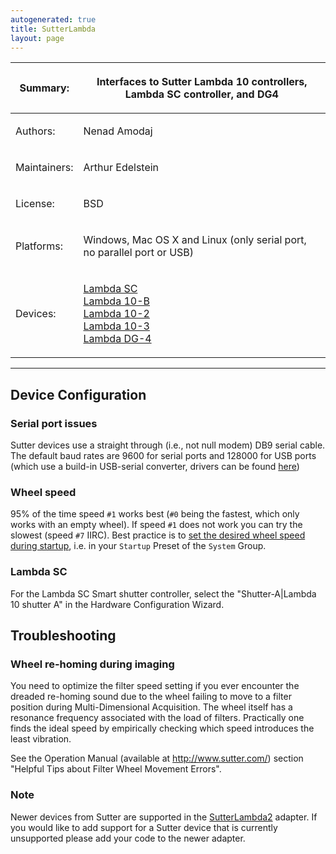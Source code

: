 ```yaml
---
autogenerated: true
title: SutterLambda
layout: page
---
```


<table>
<thead>
<tr class="header">
<th><p>Summary:</p></th>
<th><p>Interfaces to Sutter Lambda 10 controllers, Lambda SC controller, and DG4</p></th>
</tr>
</thead>
<tbody>
<tr class="odd">
<td><p>Authors:</p></td>
<td><p>Nenad Amodaj</p></td>
</tr>
<tr class="even">
<td><p>Maintainers:</p></td>
<td><p>Arthur Edelstein</p></td>
</tr>
<tr class="odd">
<td><p>License:</p></td>
<td><p>BSD</p></td>
</tr>
<tr class="even">
<td><p>Platforms:</p></td>
<td><p>Windows, Mac OS X and Linux (only serial port, no parallel port or USB)</p></td>
</tr>
<tr class="odd">
<td><p>Devices:</p></td>
<td><p><a href="http://sutter.com/IMAGING/lambdasc.html">Lambda SC</a><br />
<a href="http://sutter.com/IMAGING/lambda10b.html">Lambda 10-B</a><br />
<a href="http://sutter.com/IMAGING/lambda102.html">Lambda 10-2</a><br />
<a href="http://sutter.com/IMAGING/lambda103.html">Lambda 10-3</a><br />
<a href="http://sutter.com/IMAGING/lambdadg4.html">Lambda DG-4</a></p></td>
</tr>
</tbody>
</table>

------------------------------------------------------------------------

## Device Configuration

### Serial port issues

Sutter devices use a straight through (i.e., not null modem) DB9 serial
cable. The default baud rates are 9600 for serial ports and 128000 for
USB ports (which use a build-in USB-serial converter, drivers can be
found [here](http://www.sutter.com/SOFTWARE/imaging.html))

### Wheel speed

95% of the time speed `#1` works best (`#0` being the fastest, which
only works with an empty wheel). If speed `#1` does not work you can try
the slowest (speed `#7` IIRC). Best practice is to [set the desired
wheel speed during
startup](Micro-Manager_Configuration_Guide#startup-presets "wikilink"),
i.e. in your `Startup` Preset of the `System` Group.

### Lambda SC

For the Lambda SC Smart shutter controller, select the
"Shutter-A\|Lambda 10 shutter A" in the Hardware Configuration Wizard.

## Troubleshooting

### Wheel re-homing during imaging

You need to optimize the filter speed setting if you ever encounter the
dreaded re-homing sound due to the wheel failing to move to a filter
position during Multi-Dimensional Acquisition. The wheel itself has a
resonance frequency associated with the load of filters. Practically one
finds the ideal speed by empirically checking which speed introduces the
least vibration.

See the Operation Manual (available at <http://www.sutter.com/>) section
"Helpful Tips about Filter Wheel Movement Errors".

### Note

Newer devices from Sutter are supported in the
[SutterLambda2](SutterLambda2 "wikilink") adapter. If you would like to
add support for a Sutter device that is currently unsupported please add
your code to the newer adapter.

